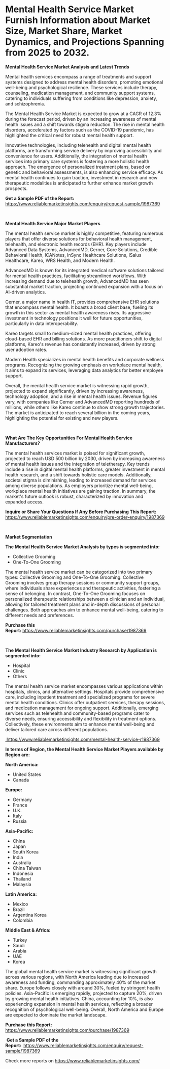 <p><h1>Mental Health Service Market Furnish Information about Market Size, Market Share, Market Dynamics, and Projections Spanning from 2025 to 2032.</h1></p><p><strong>Mental Health Service Market Analysis and Latest Trends</strong></p>
<p><p>Mental health services encompass a range of treatments and support systems designed to address mental health disorders, promoting emotional well-being and psychological resilience. These services include therapy, counseling, medication management, and community support systems, catering to individuals suffering from conditions like depression, anxiety, and schizophrenia.</p><p>The Mental Health Service Market is expected to grow at a CAGR of 12.3% during the forecast period, driven by an increasing awareness of mental health issues and a shift towards stigma reduction. The rise in mental health disorders, accelerated by factors such as the COVID-19 pandemic, has highlighted the critical need for robust mental health support. </p><p>Innovative technologies, including telehealth and digital mental health platforms, are transforming service delivery by improving accessibility and convenience for users. Additionally, the integration of mental health services into primary care systems is fostering a more holistic health approach. The emergence of personalized treatment plans, based on genetic and behavioral assessments, is also enhancing service efficacy. As mental health continues to gain traction, investment in research and new therapeutic modalities is anticipated to further enhance market growth prospects.</p></p>
<p><strong>Get a Sample PDF of the Report:&nbsp;</strong> <a href="https://www.reliablemarketinsights.com/enquiry/request-sample/1987369?utm_campaign=2532&utm_medium=2&utm_source=Github&utm_content=ia&utm_term=10032025&utm_id=mental-health-service">https://www.reliablemarketinsights.com/enquiry/request-sample/1987369</a></p>
<p>&nbsp;</p>
<p><strong>Mental Health Service Major Market Players</strong></p>
<p><p>The mental health service market is highly competitive, featuring numerous players that offer diverse solutions for behavioral health management, telehealth, and electronic health records (EHR). Key players include Advanced Data Systems, AdvancedMD, Cerner, Core Solutions, Credible Behavioral Health, ICANotes, InSync Healthcare Solutions, ISalus Healthcare, Kareo, WRS Health, and Modern Health.</p><p>AdvancedMD is known for its integrated medical software solutions tailored for mental health practices, facilitating streamlined workflows. With increasing demand due to telehealth growth, AdvancedMD has seen substantial market traction, projecting continued expansion with a focus on AI-driven analytics.</p><p>Cerner, a major name in health IT, provides comprehensive EHR solutions that encompass mental health. It boasts a broad client base, fueling its growth in this sector as mental health awareness rises. Its aggressive investment in technology positions it well for future opportunities, particularly in data interoperability.</p><p>Kareo targets small to medium-sized mental health practices, offering cloud-based EHR and billing solutions. As more practitioners shift to digital platforms, Kareo's revenue has consistently increased, driven by strong user adoption rates.</p><p>Modern Health specializes in mental health benefits and corporate wellness programs. Recognizing the growing emphasis on workplace mental health, it aims to expand its services, leveraging data analytics for better employee support.</p><p>Overall, the mental health service market is witnessing rapid growth, projected to expand significantly, driven by increasing awareness, technology adoption, and a rise in mental health issues. Revenue figures vary, with companies like Cerner and AdvancedMD reporting hundreds of millions, while others like Kareo continue to show strong growth trajectories. The market is anticipated to reach several billion in the coming years, highlighting the potential for existing and new players.</p></p>
<p>&nbsp;</p>
<p><strong>What Are The Key Opportunities For Mental Health Service Manufacturers?</strong></p>
<p><p>The mental health services market is poised for significant growth, projected to reach USD 500 billion by 2030, driven by increasing awareness of mental health issues and the integration of teletherapy. Key trends include a rise in digital mental health platforms, greater investment in mental health research, and a shift towards holistic care models. Additionally, societal stigma is diminishing, leading to increased demand for services among diverse populations. As employers prioritize mental well-being, workplace mental health initiatives are gaining traction. In summary, the market's future outlook is robust, characterized by innovation and expanded access.</p></p>
<p><strong>Inquire or Share Your Questions If Any Before Purchasing This Report:</strong> <a href="https://www.reliablemarketinsights.com/enquiry/pre-order-enquiry/1987369?utm_campaign=2532&utm_medium=2&utm_source=Github&utm_content=ia&utm_term=10032025&utm_id=mental-health-service">https://www.reliablemarketinsights.com/enquiry/pre-order-enquiry/1987369</a></p>
<p>&nbsp;</p>
<p><strong>Market Segmentation</strong></p>
<p><strong>The Mental Health Service Market Analysis by types is segmented into:</strong></p>
<p><ul><li>Collective Grooming</li><li>One-To-One Grooming</li></ul></p>
<p><p>The mental health service market can be categorized into two primary types: Collective Grooming and One-To-One Grooming. Collective Grooming involves group therapy sessions or community support groups, where individuals share experiences and therapeutic activities, fostering a sense of belonging. In contrast, One-To-One Grooming focuses on personalized therapeutic relationships between a clinician and an individual, allowing for tailored treatment plans and in-depth discussions of personal challenges. Both approaches aim to enhance mental well-being, catering to different needs and preferences.</p></p>
<p><strong>Purchase this Report:&nbsp;</strong><a href="https://www.reliablemarketinsights.com/purchase/1987369?utm_campaign=2532&utm_medium=2&utm_source=Github&utm_content=ia&utm_term=10032025&utm_id=mental-health-service">https://www.reliablemarketinsights.com/purchase/1987369</a></p>
<p>&nbsp;</p>
<p><strong>The Mental Health Service Market Industry Research by Application is segmented into:</strong></p>
<p><ul><li>Hospital</li><li>Clinic</li><li>Others</li></ul></p>
<p><p>The mental health service market encompasses various applications within hospitals, clinics, and alternative settings. Hospitals provide comprehensive care, including inpatient treatment and specialized programs for severe mental health conditions. Clinics offer outpatient services, therapy sessions, and medication management for ongoing support. Additionally, emerging services such as telehealth and community-based programs cater to diverse needs, ensuring accessibility and flexibility in treatment options. Collectively, these environments aim to enhance mental well-being and deliver tailored care across different populations.</p></p>
<p><a href="https://www.reliablemarketinsights.com/mental-health-service-r1987369?utm_campaign=2532&utm_medium=2&utm_source=Github&utm_content=ia&utm_term=10032025&utm_id=mental-health-service">&nbsp;https://www.reliablemarketinsights.com/mental-health-service-r1987369</a></p>
<p><strong>In terms of Region, the Mental Health Service Market Players available by Region are:</strong></p>
<p>
    <p> <strong> North America: </strong>
        <ul>
            <li>United States</li>
            <li>Canada</li>
        </ul>
        </p> 
    <p> <strong> Europe: </strong>
        <ul>
            <li>Germany</li>
            <li>France</li>
            <li>U.K.</li>
            <li>Italy</li>
            <li>Russia</li>
        </ul>
        </p> 
    <p> <strong> Asia-Pacific: </strong>
        <ul>
            <li>China</li>
            <li>Japan</li>
            <li>South Korea</li>
            <li>India</li>
            <li>Australia</li>
            <li>China Taiwan</li>
            <li>Indonesia</li>
            <li>Thailand</li>
            <li>Malaysia</li>
        </ul>
        </p> 
    <p> <strong> Latin America: </strong>
        <ul>
            <li>Mexico</li>
            <li>Brazil</li>
            <li>Argentina Korea</li>
            <li>Colombia</li>
        </ul>
        </p> 
    <p> <strong> Middle East & Africa: </strong>
        <ul>
            <li>Turkey</li>
            <li>Saudi</li>
            <li>Arabia</li>
            <li>UAE</li>
            <li>Korea</li>
        </ul>
    </p>
    </p>
<p><p>The global mental health service market is witnessing significant growth across various regions, with North America leading due to increased awareness and funding, commanding approximately 40% of the market share. Europe follows closely with around 30%, fueled by stringent health policies. Asia-Pacific is emerging rapidly, projected to capture 20%, driven by growing mental health initiatives. China, accounting for 10%, is also experiencing expansion in mental health services, reflecting a broader recognition of psychological well-being. Overall, North America and Europe are expected to dominate the market landscape.</p></p>
<p><strong>Purchase this Report: </strong><a href="https://www.reliablemarketinsights.com/purchase/1987369?utm_campaign=2532&utm_medium=2&utm_source=Github&utm_content=ia&utm_term=10032025&utm_id=mental-health-service">https://www.reliablemarketinsights.com/purchase/1987369</a></p>
<p>&nbsp;<strong>Get a Sample PDF of the Report:&nbsp;&nbsp;</strong><a href="https://www.reliablemarketinsights.com/enquiry/request-sample/1987369?utm_campaign=2532&utm_medium=2&utm_source=Github&utm_content=ia&utm_term=10032025&utm_id=mental-health-service">https://www.reliablemarketinsights.com/enquiry/request-sample/1987369</a></p>
<p><strong></strong></p>
<p>Check more reports on <a href="https://www.reliablemarketinsights.com/?utm_campaign=2532&utm_medium=2&utm_source=Github&utm_content=ia&utm_term=10032025&utm_id=mental-health-service">https://www.reliablemarketinsights.com/</a></p>